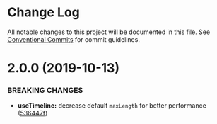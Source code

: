 # Change Log

All notable changes to this project will be documented in this file.
See [Conventional Commits](https://conventionalcommits.org) for commit guidelines.

# 2.0.0 (2019-10-13)

### BREAKING CHANGES

- **useTimeline:** decrease default `maxLength` for better performance ([536447f](https://github.com/kripod/react-hooks/commit/536447f82036919ec3f89c50fb3dab2d885736d3))
